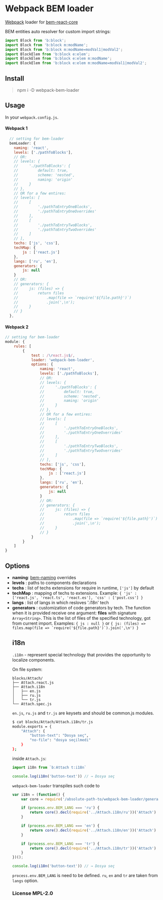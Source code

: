 # Webpack BEM loader

[Webpack](https://github.com/webpack/webpack) loader for [bem-react-core](https://github.com/bem/bem-react-core)

BEM entities auto resolver for custom import strings:

``` js
import Block from 'b:block';
import Block from 'b:block m:modName';
import Block from 'b:block m:modName=modVal1|modVal2';
import BlockElem from 'b:block e:elem';
import BlockElem from 'b:block e:elem m:modName';
import BlockElem from 'b:block e:elem m:modName=modVal1|modVal2';
```

## Install

> npm i -D webpack-bem-loader

## Usage

In your `webpack.config.js`.

#### Webpack 1

``` js
  // setting for bem-loader
  bemLoader: {
    naming: 'react',
    levels: ['./pathToBlocks'],
    // OR:
    // levels: {
    //     './pathToBlocks': {
    //         default: true,
    //         scheme: 'nested',
    //         naming: 'origin'
    //     }
    // },
    // OR for a few entires:
    // levels: [
    //     [
    //         './pathToEntryOneBlocks',
    //         './pathToEntryOneOverrides'
    //     ],
    //     [
    //         './pathToEntryTwoBlocks',
    //         './pathToEntryTwoOverrides'
    //     ]
    // ],
    techs: ['js', 'css'],
    techMap: {
        js : ['react.js']
    },
    langs: ['ru', 'en'],
    generators: {
        js: null
    }
    // OR:
    // generators: {
    //     js: (files) => {
    //         return files
    //             .map(file => `require('${file.path}')`)
    //             .join(',\n');
    //     }
    // }
  },
```

#### Webpack 2

``` js
// setting for bem-loader
module: {
    rules: [
        {
            test : /\react.js$/,
            loader: 'webpack-bem-loader',
            options: {
                naming: 'react',
                levels: ['./pathToBlocks'],
                // OR:
                // levels: {
                //     './pathToBlocks': {
                //         default: true,
                //         scheme: 'nested',
                //         naming: 'origin'
                //     }
                // },
                // OR for a few entires:
                // levels: [
                //     [
                //         './pathToEntryOneBlocks',
                //         './pathToEntryOneOverrides'
                //     ],
                //     [
                //         './pathToEntryTwoBlocks',
                //         './pathToEntryTwoOverrides'
                //     ]
                // ],
                techs: ['js', 'css'],
                techMap: {
                    js : ['react.js']
                },
                langs: ['ru', 'en'],
                generators: {
                    js: null
                }
                // OR:
                // generators: {
                //     js: (files) => {
                //         return files
                //             .map(file => `require('${file.path}')`)
                //             .join(',\n');
                //     }
                // }
            }
        }
    ]
}
```

## Options

- __naming__: [bem-naming](https://en.bem.info/toolbox/sdk/bem-naming) overrides
- __levels__ <Array>: paths to components declarations
- __techs__ <Array>: list of techs extensions for require in runtime, `['js']` by default
- __techMap__ <Object>: mapping of techs to extensions. Example: `{ 'js' : ['react.js', 'react.ts', 'react.es'], 'css' : ['post.css'] }`
- __langs__ <Array>: list of langs in which resloves '.i18n' tech
- __generators__ <Object>: customization of code generators by tech. The function when it is provided receive one argument: __files__ with signature `Array<String>`. This is the list of files of the specified technology, got from current import. Examples: `{ js : null }` or ```{ js: (files) => files.map(file => `require('${file.path}')`).join(',\n') }```

## i18n

`.i18n` - represent special technology that provides the opportunity to localize components.

On file system:

```
blocks/Attach/
├── Attach.react.js
├── Attach.i18n
│   ├── en.js
│   ├── ru.js
│   └── tr.js
└── Attach.spec.js
```

`en.js`, `ru.js` and `tr.js` are keysets and should be common.js modules.

```sh
$ cat blocks/Attach/Attach.i18n/tr.js
module.exports = {
    "Attach": {
        "button-text": "Dosya seç",
        "no-file": "dosya seçilmedi"
    }
};
```

inside `Attach.js`:

```js
import i18n from `b:Attach t:i18n`

console.log(i18n('button-text')) // → Dosya seç
```

`webpack-bem-loader` transpiles such code to

```js
var i18n = (function() {
    var core = require('/absolute-path-to/webpack-bem-loader/generators/i18n/core');

    if (process.env.BEM_LANG === 'ru') {
        return core().decl(require('../Attach.i18n/ru'))('Attach')
    }

    if (process.env.BEM_LANG === 'en') {
        return core().decl(require('../Attach.i18n/en'))('Attach')
    }

    if (process.env.BEM_LANG === 'tr') {
        return core().decl(require('../Attach.i18n/tr'))('Attach')
    }
})();

console.log(i18n('button-text')) // → Dosya seç
```

`process.env.BEM_LANG` is need to be defined. `ru`, `en` and `tr` are taken from `langs` option.


### License MPL-2.0

